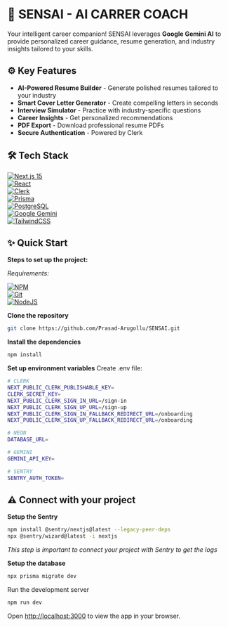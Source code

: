 # 🚀 SENSAI - AI CARRER COACH

Your intelligent career companion! SENSAI leverages **Google Gemini AI** to provide personalized career guidance, resume generation, and industry insights tailored to your skills.

## ⚙️ Key Features

- **AI-Powered Resume Builder** - Generate polished resumes tailored to your industry
- **Smart Cover Letter Generator** - Create compelling letters in seconds
- **Interview Simulator** - Practice with industry-specific questions
- **Career Insights** - Get personalized recommendations
- **PDF Export** - Download professional resume PDFs
- **Secure Authentication** - Powered by Clerk

## 🛠 Tech Stack
[![Next.js 15](https://img.shields.io/badge/Next.js-000000?style=for-the-badge&logo=nextdotjs&logoColor=white)](#)  
[![React](https://img.shields.io/badge/React-20232A?style=for-the-badge&logo=react&logoColor=61DAFB)](#)  
[![Clerk](https://img.shields.io/badge/Clerk-000000?style=for-the-badge&logo=clerk&logoColor=white)](#)  
[![Prisma](https://img.shields.io/badge/Prisma-3982CE?style=for-the-badge&logo=Prisma&logoColor=white)](#)  
[![PostgreSQL](https://img.shields.io/badge/PostgreSQL-4169E1?style=for-the-badge&logo=postgresql&logoColor=white)](#)  
[![Google Gemini](https://img.shields.io/badge/Google_Gemini-4285F4?style=for-the-badge&logo=google&logoColor=white)](#)  
[![TailwindCSS](https://img.shields.io/badge/Tailwind_CSS-38B2AC?style=for-the-badge&logo=tailwind-css&logoColor=white)](#)  

## ✨ Quick Start

**Steps to set up the project:**  

_Requirements:_  

[![NPM](https://img.shields.io/badge/npm-CB3837?style=for-the-badge&logo=npm&logoColor=white)](#)  
[![Git](https://img.shields.io/badge/GIT-E44C30?style=for-the-badge&logo=git&logoColor=white)](#)  
[![NodeJS](https://img.shields.io/badge/Node%20js-339933?style=for-the-badge&logo=nodedotjs&logoColor=white)](#)  

**Clone the repository**
```bash
git clone https://github.com/Prasad-Arugollu/SENSAI.git
```

**Install the dependencies**
```bash
npm install
```

**Set up environment variables**
   Create .env file:
  ```bash
  # CLERK
  NEXT_PUBLIC_CLERK_PUBLISHABLE_KEY=
  CLERK_SECRET_KEY=
  NEXT_PUBLIC_CLERK_SIGN_IN_URL=/sign-in
  NEXT_PUBLIC_CLERK_SIGN_UP_URL=/sign-up
  NEXT_PUBLIC_CLERK_SIGN_IN_FALLBACK_REDIRECT_URL=/onboarding
  NEXT_PUBLIC_CLERK_SIGN_UP_FALLBACK_REDIRECT_URL=/onboarding

  # NEON
  DATABASE_URL=

  # GEMINI
  GEMINI_API_KEY=

  # SENTRY
  SENTRY_AUTH_TOKEN=
   ```

## ⚠️ Connect with your project
**Setup the Sentry**
```bash
npm install @sentry/nextjs@latest --legacy-peer-deps
npx @sentry/wizard@latest -i nextjs
```
_This step is important to connect your project with Sentry to get the logs_ 

**Setup the database**
```bash
npx prisma migrate dev
```

Run the development server
```bash
npm run dev
```

Open [http://localhost:3000](http://localhost:3000) to view the app in your browser.

